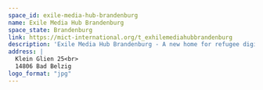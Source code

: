 ```yaml
---
space_id: exile-media-hub-brandenburg
name: Exile Media Hub Brandenburg
space_state: Brandenburg
link: https://mict-international.org/t_exhilemediahubbrandenburg
description: 'Exile Media Hub Brandenburg - A new home for refugee digital professionals, with more focus on those working in media or journalism.'
address: |
  Klein Glien 25<br>
  14806 Bad Belzig
logo_format: "jpg"
---
```

